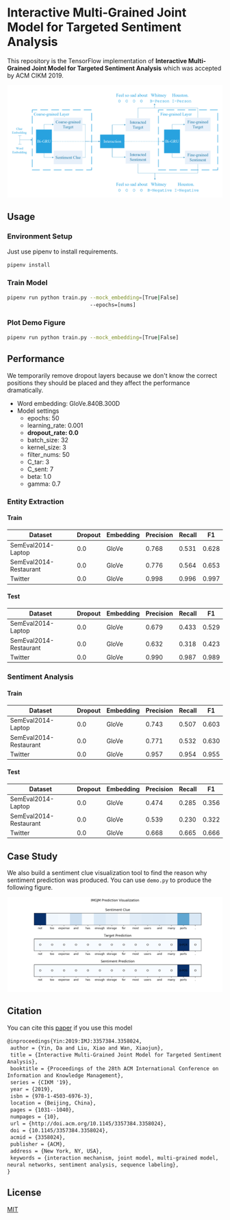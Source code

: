 # Interactive Multi-Grained Joint Model for Targeted Sentiment Analysis

This repository is the TensorFlow implementation of **Interactive Multi-Grained Joint Model for Targeted Sentiment Analysis** which was accepted by ACM CIKM 2019.

![Model](doc/img/model.png)

## Usage

### Environment Setup

Just use pipenv to install requirements.

```bash
pipenv install
```

### Train Model

```bash
pipenv run python train.py --mock_embedding=[True|False] 
                           --epochs=[nums]
```

### Plot Demo Figure

```bash
pipenv run python train.py --mock_embedding=[True|False]
```

## Performance

We temporarily remove dropout layers because we don't know the correct positions they should be placed and they affect the performance dramatically.

- Word embedding: GloVe.840B.300D
- Model settings
  - epochs: 50
  - learning_rate: 0.001
  - **dropout_rate: 0.0**
  - batch_size: 32
  - kernel_size: 3
  - filter_nums: 50
  - C_tar: 3
  - C_sent: 7
  - beta: 1.0
  - gamma: 0.7

### Entity Extraction

#### Train

| Dataset                | Dropout | Embedding | Precision | Recall | F1    |
| ---------------------- | ------- | --------- | --------- | ------ | ----- |
| SemEval2014-Laptop     | 0.0     | GloVe     | 0.768     | 0.531  | 0.628 |
| SemEval2014-Restaurant | 0.0     | GloVe     | 0.776     | 0.564  | 0.653 |
| Twitter                | 0.0     | GloVe     | 0.998     | 0.996  | 0.997 |

#### Test

| Dataset                | Dropout | Embedding | Precision | Recall | F1    |
| ---------------------- | ------- | --------- | --------- | ------ | ----- |
| SemEval2014-Laptop     | 0.0     | GloVe     | 0.679     | 0.433  | 0.529 |
| SemEval2014-Restaurant | 0.0     | GloVe     | 0.632     | 0.318  | 0.423 |
| Twitter                | 0.0     | GloVe     | 0.990     | 0.987  | 0.989 |

### Sentiment Analysis

#### Train

| Dataset                | Dropout | Embedding | Precision | Recall | F1    |
| ---------------------- | ------- | --------- | --------- | ------ | ----- |
| SemEval2014-Laptop     | 0.0     | GloVe     | 0.743     | 0.507  | 0.603 |
| SemEval2014-Restaurant | 0.0     | GloVe     | 0.771     | 0.532  | 0.630 |
| Twitter                | 0.0     | GloVe     | 0.957     | 0.954  | 0.955 |

#### Test

| Dataset                | Dropout | Embedding | Precision | Recall | F1    |
| ---------------------- | ------- | --------- | --------- | ------ | ----- |
| SemEval2014-Laptop     | 0.0     | GloVe     | 0.474     | 0.285  | 0.356 |
| SemEval2014-Restaurant | 0.0     | GloVe     | 0.539     | 0.230  | 0.322 |
| Twitter                | 0.0     | GloVe     | 0.668     | 0.665  | 0.666 |

## Case Study

We also build a sentiment clue visualization tool to find the reason why sentiment prediction was produced. You can use `demo.py` to produce the following figure.

![Laptop_Test](doc/img/demo_laptop_uniform.png)

## Citation

You can cite this [paper](https://dl.acm.org/citation.cfm?id=3357384.3358024) if you use this model

```
@inproceedings{Yin:2019:IMJ:3357384.3358024,
 author = {Yin, Da and Liu, Xiao and Wan, Xiaojun},
 title = {Interactive Multi-Grained Joint Model for Targeted Sentiment Analysis},
 booktitle = {Proceedings of the 28th ACM International Conference on Information and Knowledge Management},
 series = {CIKM '19},
 year = {2019},
 isbn = {978-1-4503-6976-3},
 location = {Beijing, China},
 pages = {1031--1040},
 numpages = {10},
 url = {http://doi.acm.org/10.1145/3357384.3358024},
 doi = {10.1145/3357384.3358024},
 acmid = {3358024},
 publisher = {ACM},
 address = {New York, NY, USA},
 keywords = {interaction mechanism, joint model, multi-grained model, neural networks, sentiment analysis, sequence labeling},
} 
```

## License

[MIT](LICENSE)
